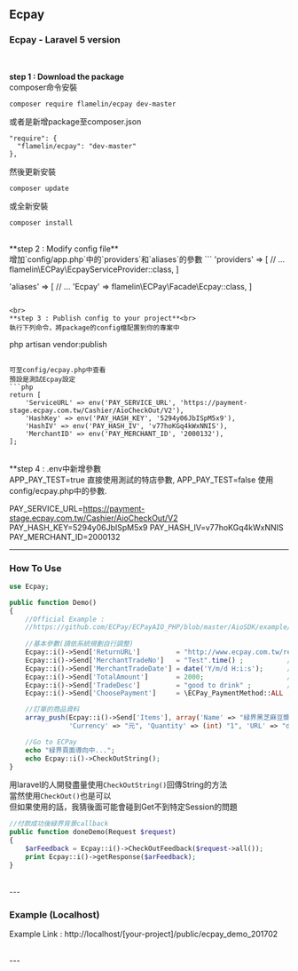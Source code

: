 ## Ecpay
### Ecpay - Laravel 5 version
<br>

**step 1 : Download the package**<br>
composer命令安裝
```
composer require flamelin/ecpay dev-master
```
或者是新增package至composer.json
```
"require": {
  "flamelin/ecpay": "dev-master"
},
```
然後更新安裝
```
composer update
```
或全新安裝
```
composer install
```

<br>
**step 2 : Modify config file**<br>
增加`config/app.php`中的`providers`和`aliases`的參數
```
'providers' => [
  // ...
  flamelin\ECPay\EcpayServiceProvider::class,
]

'aliases' => [
  // ...
  'Ecpay' => flamelin\ECPay\Facade\Ecpay::class,
]
```

<br>
**step 3 : Publish config to your project**<br>
執行下列命令，將package的config檔配置到你的專案中
```
php artisan vendor:publish
```

可至config/ecpay.php中查看
預設是測試Ecpay設定
```php
return [
    'ServiceURL' => env('PAY_SERVICE_URL', 'https://payment-stage.ecpay.com.tw/Cashier/AioCheckOut/V2'),
    'HashKey' => env('PAY_HASH_KEY', '5294y06JbISpM5x9'),
    'HashIV' => env('PAY_HASH_IV', 'v77hoKGq4kWxNNIS'),
    'MerchantID' => env('PAY_MERCHANT_ID', '2000132'),
];
```
<br>
**step 4 : .env中新增參數<br>
APP_PAY_TEST=true 直接使用測試的特店參數,
APP_PAY_TEST=false 使用config/ecpay.php中的參數.

PAY_SERVICE_URL=https://payment-stage.ecpay.com.tw/Cashier/AioCheckOut/V2
PAY_HASH_KEY=5294y06JbISpM5x9
PAY_HASH_IV=v77hoKGq4kWxNNIS
PAY_MERCHANT_ID=2000132

---

### How To Use 
```php
use Ecpay;
```
```php
public function Demo()
{
    //Official Example : 
    //https://github.com/ECPay/ECPayAIO_PHP/blob/master/AioSDK/example/sample_Credit_CreateOrder.php
    
    //基本參數(請依系統規劃自行調整)
    Ecpay::i()->Send['ReturnURL']         = "http://www.ecpay.com.tw/receive.php" ;
    Ecpay::i()->Send['MerchantTradeNo']   = "Test".time() ;           //訂單編號
    Ecpay::i()->Send['MerchantTradeDate'] = date('Y/m/d H:i:s');      //交易時間
    Ecpay::i()->Send['TotalAmount']       = 2000;                     //交易金額
    Ecpay::i()->Send['TradeDesc']         = "good to drink" ;         //交易描述
    Ecpay::i()->Send['ChoosePayment']     = \ECPay_PaymentMethod::ALL ;     //付款方式

    //訂單的商品資料
    array_push(Ecpay::i()->Send['Items'], array('Name' => "緑界黑芝麻豆漿", 'Price' => (int)"2000",
               'Currency' => "元", 'Quantity' => (int) "1", 'URL' => "dedwed"));

    //Go to ECPay
    echo "緑界頁面導向中...";
    echo Ecpay::i()->CheckOutString();
}
```
用laravel的人開發盡量使用`CheckOutString()`回傳String的方法<br>
當然使用`CheckOut()`也是可以<br>
但如果使用的話，我猜後面可能會碰到Get不到特定Session的問題<br>

```php
//付款成功後緑界背景callback
public function doneDemo(Request $request)
{
    $arFeedback = Ecpay::i()->CheckOutFeedback($request->all());
    print Ecpay::i()->getResponse($arFeedback);
}
```

<br>
---

### Example (Localhost)
Example Link : 
http://localhost/[your-project]/public/ecpay_demo_201702

<br>
---
